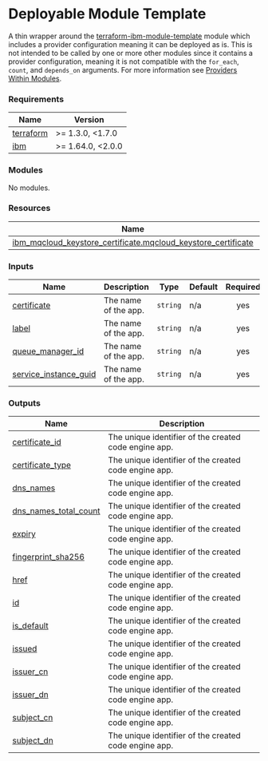 <!-- Update the title -->
# Deployable Module Template

<!-- Update the below text with the name of the module  -->

A thin wrapper around the [terraform-ibm-module-template](../../) module which includes a provider configuration meaning it can be deployed as is.
This is not intended to be called by one or more other modules since it contains a provider configuration, meaning it is not compatible with the `for_each`, `count`, and `depends_on` arguments. For more information see [Providers Within Modules](https://developer.hashicorp.com/terraform/language/modules/develop/providers).

<!-- The following content is automatically populated by the pre-commit hook -->
<!-- BEGINNING OF PRE-COMMIT-TERRAFORM DOCS HOOK -->
### Requirements

| Name | Version |
|------|---------|
| <a name="requirement_terraform"></a> [terraform](#requirement\_terraform) | >= 1.3.0, <1.7.0 |
| <a name="requirement_ibm"></a> [ibm](#requirement\_ibm) | >= 1.64.0, <2.0.0 |

### Modules

No modules.

### Resources

| Name | Type |
|------|------|
| [ibm_mqcloud_keystore_certificate.mqcloud_keystore_certificate](https://registry.terraform.io/providers/ibm-cloud/ibm/latest/docs/resources/mqcloud_keystore_certificate) | resource |

### Inputs

| Name | Description | Type | Default | Required |
|------|-------------|------|---------|:--------:|
| <a name="input_certificate"></a> [certificate](#input\_certificate) | The name of the app. | `string` | n/a | yes |
| <a name="input_label"></a> [label](#input\_label) | The name of the app. | `string` | n/a | yes |
| <a name="input_queue_manager_id"></a> [queue\_manager\_id](#input\_queue\_manager\_id) | The name of the app. | `string` | n/a | yes |
| <a name="input_service_instance_guid"></a> [service\_instance\_guid](#input\_service\_instance\_guid) | The name of the app. | `string` | n/a | yes |

### Outputs

| Name | Description |
|------|-------------|
| <a name="output_certificate_id"></a> [certificate\_id](#output\_certificate\_id) | The unique identifier of the created code engine app. |
| <a name="output_certificate_type"></a> [certificate\_type](#output\_certificate\_type) | The unique identifier of the created code engine app. |
| <a name="output_dns_names"></a> [dns\_names](#output\_dns\_names) | The unique identifier of the created code engine app. |
| <a name="output_dns_names_total_count"></a> [dns\_names\_total\_count](#output\_dns\_names\_total\_count) | The unique identifier of the created code engine app. |
| <a name="output_expiry"></a> [expiry](#output\_expiry) | The unique identifier of the created code engine app. |
| <a name="output_fingerprint_sha256"></a> [fingerprint\_sha256](#output\_fingerprint\_sha256) | The unique identifier of the created code engine app. |
| <a name="output_href"></a> [href](#output\_href) | The unique identifier of the created code engine app. |
| <a name="output_id"></a> [id](#output\_id) | The unique identifier of the created code engine app. |
| <a name="output_is_default"></a> [is\_default](#output\_is\_default) | The unique identifier of the created code engine app. |
| <a name="output_issued"></a> [issued](#output\_issued) | The unique identifier of the created code engine app. |
| <a name="output_issuer_cn"></a> [issuer\_cn](#output\_issuer\_cn) | The unique identifier of the created code engine app. |
| <a name="output_issuer_dn"></a> [issuer\_dn](#output\_issuer\_dn) | The unique identifier of the created code engine app. |
| <a name="output_subject_cn"></a> [subject\_cn](#output\_subject\_cn) | The unique identifier of the created code engine app. |
| <a name="output_subject_dn"></a> [subject\_dn](#output\_subject\_dn) | The unique identifier of the created code engine app. |
<!-- END OF PRE-COMMIT-TERRAFORM DOCS HOOK -->
